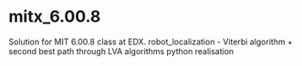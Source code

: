 # mitx_6.00.8
Solution for MIT 6.00.8 class at EDX.
robot_localization - Viterbi algorithm + second best path through LVA algorithms python realisation
